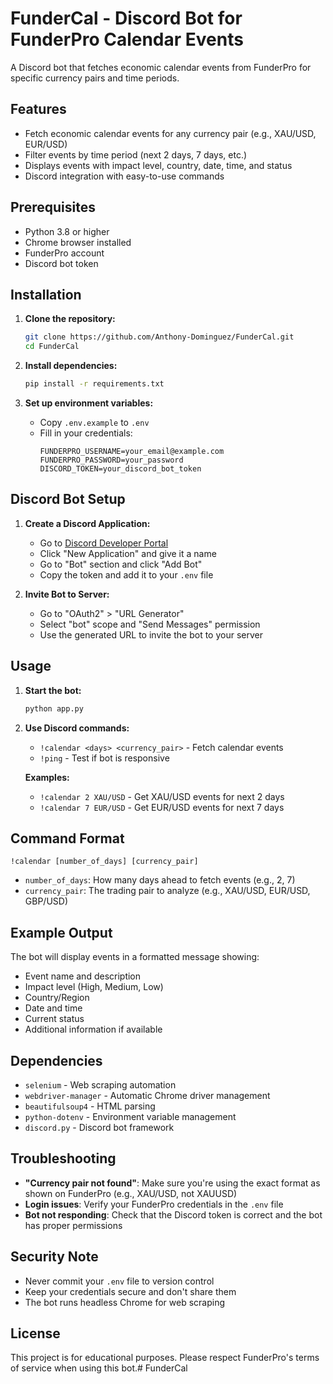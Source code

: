 # FunderCal - Discord Bot for FunderPro Calendar Events

A Discord bot that fetches economic calendar events from FunderPro for specific currency pairs and time periods.

## Features

- Fetch economic calendar events for any currency pair (e.g., XAU/USD, EUR/USD)
- Filter events by time period (next 2 days, 7 days, etc.)
- Displays events with impact level, country, date, time, and status
- Discord integration with easy-to-use commands

## Prerequisites

- Python 3.8 or higher
- Chrome browser installed
- FunderPro account
- Discord bot token

## Installation

1. **Clone the repository:**
   ```bash
   git clone https://github.com/Anthony-Dominguez/FunderCal.git
   cd FunderCal
   ```

2. **Install dependencies:**
   ```bash
   pip install -r requirements.txt
   ```

3. **Set up environment variables:**
   - Copy `.env.example` to `.env`
   - Fill in your credentials:
     ```
     FUNDERPRO_USERNAME=your_email@example.com
     FUNDERPRO_PASSWORD=your_password
     DISCORD_TOKEN=your_discord_bot_token
     ```

## Discord Bot Setup

1. **Create a Discord Application:**
   - Go to [Discord Developer Portal](https://discord.com/developers/applications)
   - Click "New Application" and give it a name
   - Go to "Bot" section and click "Add Bot"
   - Copy the token and add it to your `.env` file

2. **Invite Bot to Server:**
   - Go to "OAuth2" > "URL Generator"
   - Select "bot" scope and "Send Messages" permission
   - Use the generated URL to invite the bot to your server

## Usage

1. **Start the bot:**
   ```bash
   python app.py
   ```

2. **Use Discord commands:**
   - `!calendar <days> <currency_pair>` - Fetch calendar events
   - `!ping` - Test if bot is responsive

   **Examples:**
   - `!calendar 2 XAU/USD` - Get XAU/USD events for next 2 days
   - `!calendar 7 EUR/USD` - Get EUR/USD events for next 7 days

## Command Format

```
!calendar [number_of_days] [currency_pair]
```

- `number_of_days`: How many days ahead to fetch events (e.g., 2, 7)
- `currency_pair`: The trading pair to analyze (e.g., XAU/USD, EUR/USD, GBP/USD)

## Example Output

The bot will display events in a formatted message showing:
- Event name and description
- Impact level (High, Medium, Low)
- Country/Region
- Date and time
- Current status
- Additional information if available

## Dependencies

- `selenium` - Web scraping automation
- `webdriver-manager` - Automatic Chrome driver management
- `beautifulsoup4` - HTML parsing
- `python-dotenv` - Environment variable management
- `discord.py` - Discord bot framework

## Troubleshooting

- **"Currency pair not found"**: Make sure you're using the exact format as shown on FunderPro (e.g., XAU/USD, not XAUUSD)
- **Login issues**: Verify your FunderPro credentials in the `.env` file
- **Bot not responding**: Check that the Discord token is correct and the bot has proper permissions

## Security Note

- Never commit your `.env` file to version control
- Keep your credentials secure and don't share them
- The bot runs headless Chrome for web scraping

## License

This project is for educational purposes. Please respect FunderPro's terms of service when using this bot.# FunderCal
